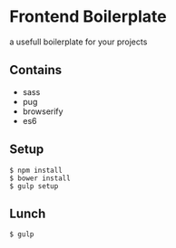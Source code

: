 # Frontend Boilerplate
a usefull boilerplate for your projects

## Contains
* sass
* pug
* browserify
* es6

## Setup

```
$ npm install
$ bower install
$ gulp setup
```

## Lunch

```
$ gulp
```